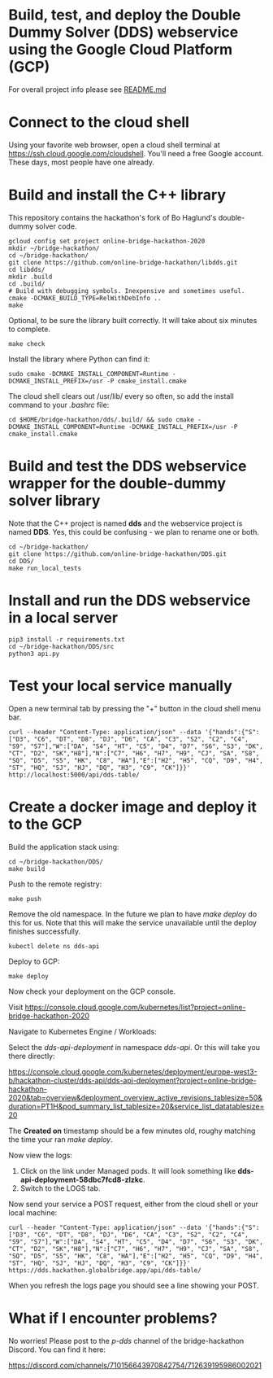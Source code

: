 # Build, test, and deploy the Double Dummy Solver (DDS) webservice using the Google Cloud Platform (GCP)

For overall project info please see [README.md](https://github.com/online-bridge-hackathon/DDS/blob/master/README.md)

# Connect to the cloud shell

Using your favorite web browser, open a cloud shell terminal at <https://ssh.cloud.google.com/cloudshell>.
You'll need a free Google account. These days, most people have one already.

# Build and install the C++ library

This repository contains the hackathon's fork of Bo Haglund's double-dummy solver code.

```
gcloud config set project online-bridge-hackathon-2020
mkdir ~/bridge-hackathon/
cd ~/bridge-hackathon/
git clone https://github.com/online-bridge-hackathon/libdds.git
cd libdds/
mkdir .build
cd .build/
# Build with debugging symbols. Inexpensive and sometimes useful.
cmake -DCMAKE_BUILD_TYPE=RelWithDebInfo ..
make
```

Optional, to be sure the library built correctly.
It will take about six minutes to complete.
```
make check
```

Install the library where Python can find it:
```
sudo cmake -DCMAKE_INSTALL_COMPONENT=Runtime -DCMAKE_INSTALL_PREFIX=/usr -P cmake_install.cmake
```

The cloud shell clears out /usr/lib/ every so often, so add the install command to your *.bashrc* file:
```
cd $HOME/bridge-hackathon/dds/.build/ && sudo cmake -DCMAKE_INSTALL_COMPONENT=Runtime -DCMAKE_INSTALL_PREFIX=/usr -P cmake_install.cmake
```

# Build and test the DDS webservice wrapper for the double-dummy solver library

Note that the C++ project is named **dds** and the webservice project is named **DDS**. Yes, this could be confusing - we plan to rename one or both.

```
cd ~/bridge-hackathon/
git clone https://github.com/online-bridge-hackathon/DDS.git
cd DDS/
make run_local_tests
```

# Install and run the DDS webservice in a local server


```
pip3 install -r requirements.txt
cd ~/bridge-hackathon/DDS/src
python3 api.py
```

# Test your local service manually

Open a new terminal tab by pressing the "+" button in the cloud shell menu bar.

```
curl --header "Content-Type: application/json" --data '{"hands":{"S":["D3", "C6", "DT", "D8", "DJ", "D6", "CA", "C3", "S2", "C2", "C4", "S9", "S7"],"W":["DA", "S4", "HT", "C5", "D4", "D7", "S6", "S3", "DK", "CT", "D2", "SK","H8"],"N":["C7", "H6", "H7", "H9", "CJ", "SA", "S8", "SQ", "D5", "S5", "HK", "C8", "HA"],"E":["H2", "H5", "CQ", "D9", "H4", "ST", "HQ", "SJ", "HJ", "DQ", "H3", "C9", "CK"]}}'   http://localhost:5000/api/dds-table/
```

# Create a docker image and deploy it to the GCP


Build the application stack using:
```
cd ~/bridge-hackathon/DDS/
make build
```

Push to the remote registry:
```
make push
```

Remove the old namespace. In the future we plan to have *make deploy* do this for us.
Note that this will make the service unavailable until the deploy finishes successfully.
```
kubectl delete ns dds-api
```

Deploy to GCP:
```
make deploy
```

Now check your deployment on the GCP console.

Visit <https://console.cloud.google.com/kubernetes/list?project=online-bridge-hackathon-2020>

Navigate to Kubernetes Engine / Workloads:

Select the *dds-api-deployment* in namespace *dds-api*. Or this will take you there directly:

<https://console.cloud.google.com/kubernetes/deployment/europe-west3-b/hackathon-cluster/dds-api/dds-api-deployment?project=online-bridge-hackathon-2020&tab=overview&deployment_overview_active_revisions_tablesize=50&duration=PT1H&pod_summary_list_tablesize=20&service_list_datatablesize=20>

The **Created on** timestamp should be a few minutes old, roughy matching the time your ran *make deploy*.

Now view the logs:
1. Click on the link under Managed pods. It will look something like **dds-api-deployment-58dbc7fcd8-zlzkc**.
2. Switch to the LOGS tab.

Now send your service a POST request, either from the cloud shell or your local machine:

```
curl --header "Content-Type: application/json" --data '{"hands":{"S":["D3", "C6", "DT", "D8", "DJ", "D6", "CA", "C3", "S2", "C2", "C4", "S9", "S7"],"W":["DA", "S4", "HT", "C5", "D4", "D7", "S6", "S3", "DK", "CT", "D2", "SK","H8"],"N":["C7", "H6", "H7", "H9", "CJ", "SA", "S8", "SQ", "D5", "S5", "HK", "C8", "HA"],"E":["H2", "H5", "CQ", "D9", "H4", "ST", "HQ", "SJ", "HJ", "DQ", "H3", "C9", "CK"]}}'   https://dds.hackathon.globalbridge.app/api/dds-table/ 
```

When you refresh the logs page you should see a line showing your POST.

# What if I encounter problems?

No worries! Please post to the *p-dds* channel of the bridge-hackathon Discord. You can find it here:

<https://discord.com/channels/710156643970842754/712639195986002021>
